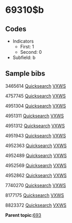 # 69310$b

## Codes

-   Indicators
    -   First: 1
    -   Second: 0
-   Subfield: b

## Sample bibs

3465614 [Quicksearch](https://search.library.yale.edu/catalog/3465614) [VXWS](http://prodorbis.library.yale.edu:7014/vxws/GetHoldingsService?bibId=3465614)

4757745 [Quicksearch](https://search.library.yale.edu/catalog/4757745) [VXWS](http://prodorbis.library.yale.edu:7014/vxws/GetHoldingsService?bibId=4757745)

4951304 [Quicksearch](https://search.library.yale.edu/catalog/4951304) [VXWS](http://prodorbis.library.yale.edu:7014/vxws/GetHoldingsService?bibId=4951304)

4951311 [Quicksearch](https://search.library.yale.edu/catalog/4951311) [VXWS](http://prodorbis.library.yale.edu:7014/vxws/GetHoldingsService?bibId=4951311)

4951312 [Quicksearch](https://search.library.yale.edu/catalog/4951312) [VXWS](http://prodorbis.library.yale.edu:7014/vxws/GetHoldingsService?bibId=4951312)

4951943 [Quicksearch](https://search.library.yale.edu/catalog/4951943) [VXWS](http://prodorbis.library.yale.edu:7014/vxws/GetHoldingsService?bibId=4951943)

4952363 [Quicksearch](https://search.library.yale.edu/catalog/4952363) [VXWS](http://prodorbis.library.yale.edu:7014/vxws/GetHoldingsService?bibId=4952363)

4952489 [Quicksearch](https://search.library.yale.edu/catalog/4952489) [VXWS](http://prodorbis.library.yale.edu:7014/vxws/GetHoldingsService?bibId=4952489)

4952569 [Quicksearch](https://search.library.yale.edu/catalog/4952569) [VXWS](http://prodorbis.library.yale.edu:7014/vxws/GetHoldingsService?bibId=4952569)

4952862 [Quicksearch](https://search.library.yale.edu/catalog/4952862) [VXWS](http://prodorbis.library.yale.edu:7014/vxws/GetHoldingsService?bibId=4952862)

7740270 [Quicksearch](https://search.library.yale.edu/catalog/7740270) [VXWS](http://prodorbis.library.yale.edu:7014/vxws/GetHoldingsService?bibId=7740270)

8177175 [Quicksearch](https://search.library.yale.edu/catalog/8177175) [VXWS](http://prodorbis.library.yale.edu:7014/vxws/GetHoldingsService?bibId=8177175)

8823372 [Quicksearch](https://search.library.yale.edu/catalog/8823372) [VXWS](http://prodorbis.library.yale.edu:7014/vxws/GetHoldingsService?bibId=8823372)

**Parent topic:**[693](../../tags/693/693.md)

